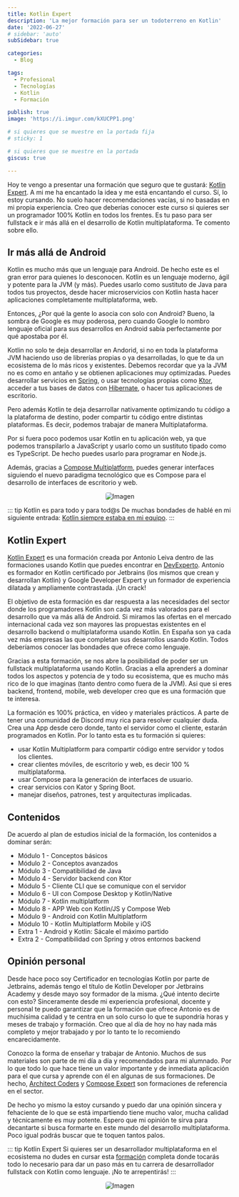 ```yaml
---
title: Kotlin Expert
description: 'La mejor formación para ser un todoterreno en Kotlin'
date: '2022-06-27'
# sidebar: 'auto'
subSidebar: true

categories:
  - Blog

tags:
  - Profesional
  - Tecnologías
  - Kotlin
  - Formación

publish: true
image: 'https://i.imgur.com/kXUCPP1.png'

# si quieres que se muestre en la portada fija
# sticky: 1

# si quieres que se muestre en la portada
giscus: true 

---
```

Hoy te vengo a presentar una formación que seguro que te gustará: [Kotlin Expert](https://kotlinexpert.com/). A mi me ha encantado la idea y me está encantando el curso. Sí, lo estoy cursando. No suelo hacer recomendaciones vacías, si no basadas en mi propia experiencia. Creo que deberías conocer este curso si quieres ser un programador 100% Kotlin en todos los frentes. Es tu paso para ser fullstack e ir más allá en el desarrollo de Kotlin multiplataforma. Te comento sobre ello.

<!-- more -->

## Ir más allá de Android
Kotlin es mucho más que un lenguaje para Android. De hecho este es el gran error para quienes lo desconocen. Kotlin es un lenguaje moderno, ágil y potente para la JVM (y más). Puedes usarlo como sustituto de Java para todos tus proyectos, desde hacer microservicios con Kotlin hasta hacer aplicaciones completamente multiplataforma, web.

Entonces, ¿Por qué la gente lo asocia con solo con Android? Bueno, la sombra de Google es muy poderosa, pero cuando Google lo nombro lenguaje oficial para sus desarrollos en Android sabía perfectamente por qué apostaba por él.

Kotlin no solo te deja desarrollar en Andorid, si no en toda la plataforma JVM haciendo uso de librerías propias o ya desarrolladas, lo que te da un ecosistema de lo más ricos y existentes. Debemos recordar que ya la JVM no es como en antaño y se obtienen aplicaciones muy optimizadas. Puedes desarrollar servicios en [Spring](https://spring.io/guides/tutorials/spring-boot-kotlin/), o usar tecnologías propias como [Ktor](https://ktor.io/), acceder a tus bases de datos con [Hibernate](https://www.baeldung.com/kotlin/jpa), o hacer tus aplicaciones de escritorio.

Pero además Kotlin te deja desarrollar nativamente optimizando tu código a la plataforma de destino, poder compartir tu código entre distintas plataformas. Es decir, podemos trabajar de manera Multiplataforma.

Por si fuera poco podemos usar Kotlin en tu aplicación web, ya que podemos transpilarlo a JavaScript y usarlo como un sustituto tipado como es TypeScript. De hecho puedes usarlo para programar en Node.js.

Además, gracias a [Compose Multiplatform](https://www.jetbrains.com/es-es/lp/compose-mpp/), puedes generar interfaces siguiendo el nuevo paradigma tecnológico que es Compose para el desarrollo de interfaces de escritorio y web.

<p style="text-align:center;">
<img loading="lazy" style="border-radius: 0.25rem;"
  src="https://miro.medium.com/max/1400/0*2ANzcAioIwSfyNep.png"
  alt="Imagen">
</p>

::: tip  <span class="iconify" data-icon="logos:kotlin-icon"></span> Kotlin es para todo y para tod@s
De muchas bondades de <span class="iconify" data-icon="logos:kotlin"></span> hablé en mi siguiente entrada: [Kotlin siempre estaba en mi equipo](../2021/2021-11-28-kotlin-en-mi-equipo.md).
:::

## Kotlin Expert
[Kotlin Expert](https://kotlinexpert.com/) es una formación creada por Antonio Leiva dentro de las formaciones usando Kotlin que puedes encontrar en [DevExperto](https://devexperto.com/). Antonio es formador en Kotlin certificado por Jetbrains (los mismos que crean y desarrollan Kotlin) y Google Developer Expert y un formador de experiencia dilatada y ampliamente contrastada. ¡Un crack!

El objetivo de esta formación es dar respuesta a las necesidades del sector donde los programadores Kotlin son cada vez más valorados para el desarrollo que va más allá de Android. Si miramos las ofertas en el mercado internacional cada vez son mayores las propuestas existentes en el desarrollo backend o multiplataforma usando Kotlin. En España son ya cada vez más empresas las que completan sus desarrollos usando Kotlin. Todos deberíamos conocer las bondades que ofrece como lenguaje.

Gracias a esta formación, se nos abre la posibilidad de poder ser un fullstack multiplataforma usando Kotlin. Gracias a ella aprenderś a dominar todos los aspectos y potencia de <span class="iconify" data-icon="logos:kotlin"></span> y todo su ecosistema, que es mucho más rico de lo que imaginas (tanto dentro como fuera de la JVM). Asi que si eres backend, frontend, mobile, web developer creo que es una formación que te interesa.

La formación es 100% práctica, en vídeo y materiales prácticos. A parte de tener una comunidad de Discord muy rica para resolver cualquier duda.
Crea una App desde cero donde, tanto el servidor como el cliente, estarán programados en Kotlin. Por lo tanto esta es tu formación si quieres:
- usar Kotlin Multiplatform para compartir código entre servidor y todos los clientes.
- crear clientes móviles, de escritorio y web, es decir 100 % multiplataforma.
- usar Compose para la generación de interfaces de usuario.
- crear servicios con Kator y Spring Boot.
- manejar diseños, patrones, test y arquitecturas implicadas.

## Contenidos
De acuerdo al plan de estudios inicial de la formación, los contenidos a dominar serán:
- Módulo 1 - Conceptos básicos
- Módulo 2 - Conceptos avanzados
- Módulo 3 - Compatibilidad de Java
- Módulo 4 - Servidor backend con Ktor
- Módulo 5 - Cliente CLI que se comunique con el servidor
- Módulo 6 - UI con Compose Desktop y Kotlin/Native
- Módulo 7 - Kotlin multiplatform
- Módulo 8 - APP Web con Kotlin/JS y Compose Web
- Módulo 9 - Android con Kotlin Multiplatform
- Módulo 10 - Kotlin Multiplatform Mobile y iOS
- Extra 1 - Android y Kotlin: Sácale el máximo partido
- Extra 2 - Compatibilidad con Spring y otros entornos backend

## Opinión personal
Desde hace poco soy Certificador en tecnologías Kotlin por parte de Jetbrains, además tengo el título de Kotlin Developer por Jetbrains Academy y desde mayo soy formador de la misma. ¿Qué intento decirte con esto? Sinceramente desde mi experiencia profesional, docente y personal te puedo garantizar que la formación que ofrece Antonio es de muchísima calidad y te centra en un solo curso lo que te supondría horas y meses de trabajo y formación. Creo que al día de hoy no hay nada más completo y mejor trabajado y por lo tanto te lo recomiendo encarecidamente.

Conozco la forma de enseñar y trabajar de Antonio. Muchos de sus materiales son parte de mi día a día y recomendados para mi alumnado. Por lo que todo lo que hace tiene un valor importante y de inmediata aplicación para el que cursa y aprende con él en algunas de sus formaciones. De hecho, [Architect Coders](https://architectcoders.com/) y [Compose Expert](https://compose.expert/) son formaciones de referencia en el sector.

De hecho yo mismo la estoy cursando y puedo dar una opinión sincera y fehaciente de lo que se está impartiendo tiene mucho valor, mucha calidad y técnicamente es muy potente. Espero que mi opinión te sirva para decantarte si busca formarte en este mundo del desarrollo multiplataforma. Poco igual podrás buscar que te toquen tantos palos.

::: tip  <span class="iconify" data-icon="logos:kotlin-icon"></span> Kotlin Expert
Si quieres ser un desarrollador multiplataforma en el ecosistema <span class="iconify" data-icon="logos:kotlin"></span> no dudes en cursar esta [formación](https://kotlinexpert.com/) completa donde tocarás todo lo necesario para dar un paso más en tu carrera de desarrollador fullstack con Kotlin como lenguaje. ¡No te arrepentirás!
:::

<p style="text-align:center;">
<img loading="lazy" style="border-radius: 0.25rem;"
  src="https://i.imgur.com/1CE4RoS.png"
  alt="Imagen">
</p>
